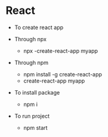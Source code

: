 # React

- To create react app
- Through npx
  - npx -create-react-app myapp
- Through npm
  - npm install -g create-react-app
  - create-react-app myapp

- To install package
  - npm i

- To run project
  - npm start
